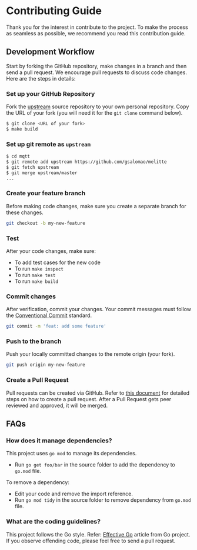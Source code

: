 # Contributing Guide

Thank you for the interest in contribute to the project. To make the process as seamless as possible, we recommend you
read this contribution guide.

## Development Workflow

Start by forking the GitHub repository, make changes in a branch and then send a pull request. We encourage pull
requests to discuss code changes. Here are the steps in details:

### Set up your GitHub Repository

Fork the [upstream](https://github.com/gsalomao/melitte/fork) source repository to your own personal repository. Copy
the URL of your fork (you will need it for the `git clone` command below).

```sh
$ git clone <URL of your fork>
$ make build
```

### Set up git remote as ``upstream``

```sh
$ cd mqtt
$ git remote add upstream https://github.com/gsalomao/melitte
$ git fetch upstream
$ git merge upstream/master
...
```

### Create your feature branch

Before making code changes, make sure you create a separate branch for these changes.

```sh
git checkout -b my-new-feature
```

### Test

After your code changes, make sure:

- To add test cases for the new code
- To run `make inspect`
- To run `make test`
- To run `make build`

### Commit changes

After verification, commit your changes. Your commit messages must follow the
[Conventional Commit](https://www.conventionalcommits.org/en/v1.0.0/) standard.

```sh
git commit -m 'feat: add some feature'
```

### Push to the branch

Push your locally committed changes to the remote origin (your fork).

```sh
git push origin my-new-feature
```

### Create a Pull Request

Pull requests can be created via GitHub. Refer to
[this document](https://help.github.com/articles/creating-a-pull-request/) for detailed steps on how to create a pull
request. After a Pull Request gets peer reviewed and approved, it will be merged.

## FAQs

### How does it manage dependencies?

This project uses `go mod` to manage its dependencies.
- Run `go get foo/bar` in the source folder to add the dependency to `go.mod`
file.

To remove a dependency:

- Edit your code and remove the import reference.
- Run `go mod tidy` in the source folder to remove dependency from `go.mod`
file.

### What are the coding guidelines?

This project follows the Go style. Refer: [Effective Go](https://github.com/golang/go/wiki/CodeReviewComments) article
from Go project. If you observe offending code, please feel free to send a pull request.
